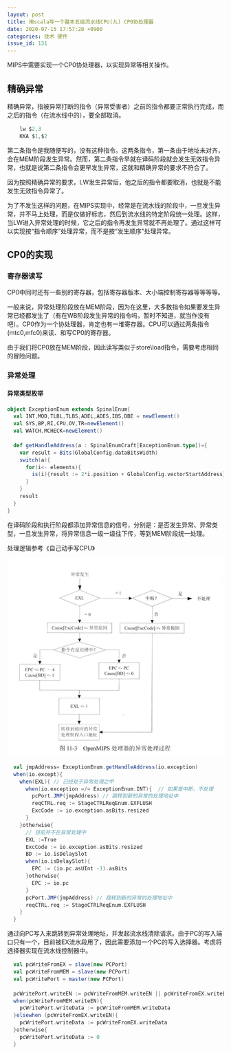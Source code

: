 ```yaml
---
layout: post
title: 用scala写一个基本五级流水线CPU(九) CP0协处理器
date: 2020-07-15 17:57:28 +0900
categories: 技术 硬件
issue_id: 131
---
```


MIPS中需要实现一个CP0协处理器，以实现异常等相关操作。

## 精确异常

精确异常，指被异常打断的指令（异常受害者）之前的指令都要正常执行完成，而之后的指令（在流水线中的），要全部取消。

```c
    lw $2,3
    KKA $1,$2
```

第二条指令是我随便写的，没有这种指令。这两条指令，第一条由于地址未对齐，会在MEM阶段发生异常。然而，第二条指令早就在译码阶段就会发生无效指令异常，也就是说第二条指令会更早发生异常，这就和精确异常的要求不符合了。

因为按照精确异常的要求，LW发生异常后，他之后的指令都要取消，也就是不能发生无效指令异常了。

为了不发生这样的问题，在MIPS实现中，经常是在流水线的阶段中，一旦发生异常，并不马上处理，而是仅做好标志，然后到流水线的特定阶段统一处理。这样，当LW进入异常处理的时候，它之后的指令再发生异常就不再处理了。通过这样可以实现按“指令顺序”处理异常，而不是按“发生顺序”处理异常。

## CP0的实现

### 寄存器读写

CP0中同时还有一些别的寄存器，包括寄存器版本、大小端控制寄存器等等等等。

一般来说，异常处理阶段放在MEM阶段，因为在这里，大多数指令如果要发生异常已经都发生了（有在WB阶段发生异常的指令吗，暂时不知道，就当作没有吧）。CP0作为一个协处理器，肯定也有一堆寄存器。CPU可以通过两条指令(mtc0,mfc0)来读、和写CP0的寄存器。

由于我们将CP0放在MEM阶段，因此读写类似于store\load指令，需要考虑相同的冒险问题。

### 异常处理

#### 异常类型枚举

```scala
object ExceptionEnum extends SpinalEnum{
  val INT,MOD,TLBL,TLBS,ADEL,ADES,IBS,DBE = newElement()
  val SYS,BP,RI,CPU,OV,TR=newElement()
  val WATCH,MCHECK=newElement()

  def getHandleAddress(a : SpinalEnumCraft[ExceptionEnum.type])={
    var result = Bits(GlobalConfig.dataBitsWidth)
    switch(a){
      for(i<- elements){
        is(i){result := 2*i.position + GlobalConfig.vectorStartAddress}
      }
    }
    result
  }
}
```

在译码阶段和执行阶段都添加异常信息的信号，分别是：是否发生异常、异常类型，一旦发生异常，将异常信息一级一级往下传，等到MEM阶段统一处理。

处理逻辑参考《自己动手写CPU》

![此处输入图片的描述][1]

[1]: https://raw.githubusercontent.com/Ncerzzk/MyBlog/master/img/exception.jpg

```scala
  val jmpAddress= ExceptionEnum.getHandleAddress(io.exception)
  when(io.except){
    when(EXL){ // 已经处于异常处理之中
      when(io.exception =/= ExceptionEnum.INT){  // 如果是中断，不处理
        pcPort.JMP(jmpAddress) // 跳转到新的异常的处理地址中
        reqCTRL.req := StageCTRLReqEnum.EXFLUSH
        ExcCode := io.exception.asBits.resized
      }
    }otherwise{
      // 目前并不在异常处理中
      EXL :=True
      ExcCode := io.exception.asBits.resized
      BD := io.isDelaySlot
      when(io.isDelaySlot){
        EPC := (io.pc.asUInt -1).asBits
      }otherwise{
        EPC := io.pc
      }
      pcPort.JMP(jmpAddress) // 跳转到新的异常的处理地址中
      reqCTRL.req := StageCTRLReqEnum.EXFLUSH
    }
  }
```

通过向PC写入来跳转到异常处理地址，并发起流水线清除请求。由于PC的写入端口只有一个，目前被EX流水段用了，因此需要添加一个PC的写入选择器。考虑将选择器实现在流水线控制器中。

```scala
  val pcWriteFromEX = slave(new PCPort)
  val pcWriteFromMEM = slave(new PCPort)
  val pcWritePort = master(new PCPort)
  
  pcWritePort.writeEN := pcWriteFromMEM.writeEN || pcWriteFromEX.writeEN
  when(pcWriteFromMEM.writeEN){
    pcWritePort.writeData := pcWriteFromMEM.writeData
  }elsewhen (pcWriteFromEX.writeEN){
    pcWritePort.writeData := pcWriteFromEX.writeData
  }otherwise{
    pcWritePort.writeData := 0
  }
```


